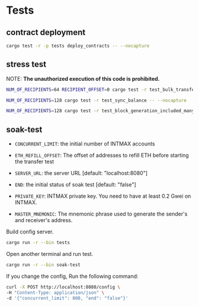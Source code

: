 # Tests

## contract deployment

```sh
cargo test -r -p tests deploy_contracts -- --nocapture
```

## stress test

NOTE: **The unauthorized execution of this code is prohibited.**

```sh
NUM_OF_RECIPIENTS=64 RECIPIENT_OFFSET=0 cargo test -r test_bulk_transfers -- --nocapture
```

```sh
NUM_OF_RECIPIENTS=128 cargo test -r test_sync_balance -- --nocapture
```

```sh
NUM_OF_RECIPIENTS=128 cargo test -r test_block_generation_included_many_senders -- --nocapture
```

## soak-test

- `CONCURRENT_LIMIT`: the initial number of INTMAX accounts
- `ETH_REFILL_OFFSET`: The offset of addresses to refill ETH before starting the transfer test
- `SERVER_URL`: the server URL [default: "localhost:8080"]
- `END`: the initial status of soak test [default: "false"]

- `PRIVATE_KEY`: INTMAX private key. You need to have at least 0.2 Gwei on INTMAX.
- `MASTER_MNEMONIC`: The mnemonic phrase used to generate the sender's and receiver's address.

Build config server.

```sh
cargo run -r --bin tests
```

Open another terminal and run test.

```sh
cargo run -r --bin soak-test
```

If you change the config, Run the following command:

```sh
curl -X POST http://localhost:8080/config \
-H "Content-Type: application/json" \
-d '{"concurrent_limit": 800, "end": "false"}'
```
